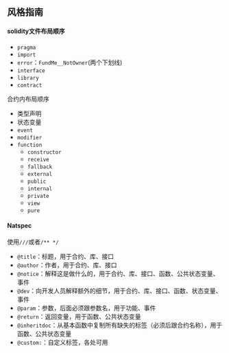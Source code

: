 <!--
 * @Descripttion: 
 * @Author: lizhengxing
 * @Date: 2022-11-01 15:12:43
 * @LastEditTime: 2022-11-01 15:45:55
-->
## 风格指南

#### solidity文件布局顺序

- `pragma`
- `import`
- `error`：`FundMe__NotOwner`(两个下划线)
- `interface`
- `library`
- `contract`

合约内布局顺序

- 类型声明
- 状态变量
- `event`
- `modifier`
- `function`
  - `constructor`
  - `receive`
  - `fallback`
  - `external`
  - `public`
  - `internal`
  - `private`
  - `view`
  - `pure`

#### Natspec

使用`///`或者`/** */`

- `@title`：标题，用于合约、库、接口
- `@author`：作者，用于合约、库、接口
- `@notice`：解释这是做什么的，用于合约、库、接口、函数、公共状态变量、事件
- `@dev`：向开发人员解释额外的细节，用于合约、库、接口、函数、状态变量、事件
- `@param`：参数，后面必须跟参数名，用于功能、事件
- `@return`：返回变量，用于函数、公共状态变量
- `@inheritdoc`：从基本函数中复制所有缺失的标签（必须后跟合约名称），用于函数、公共状态变量
- `@custom:`：自定义标签，各处可用